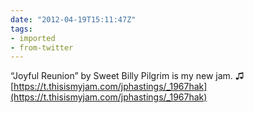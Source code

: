 ```yaml
---
date: "2012-04-19T15:11:47Z"
tags:
- imported
- from-twitter
---
```

“Joyful Reunion” by Sweet Billy Pilgrim is my new jam.  ♫ [https://t.thisismyjam.com/jphastings/_1967hak](https://t.thisismyjam.com/jphastings/_1967hak)
